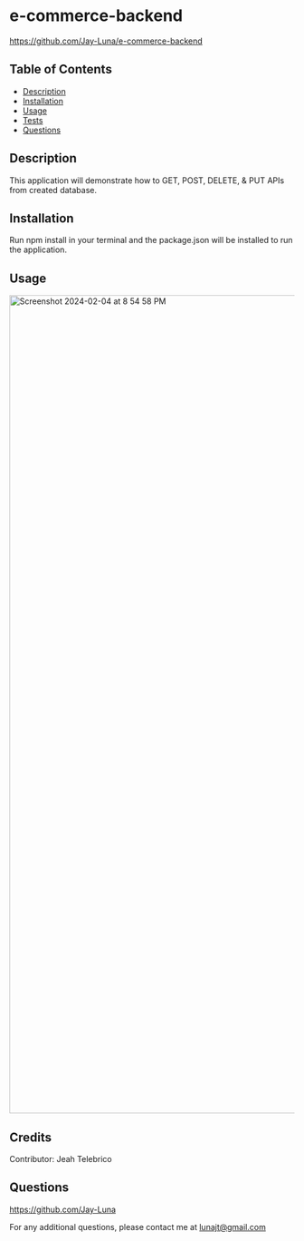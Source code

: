 # e-commerce-backend
https://github.com/Jay-Luna/e-commerce-backend

  ## Table of Contents
  * [Description](#description)
  * [Installation](#installation)
  * [Usage](#usage)
  * [Tests](#tests)
  * [Questions](#questions)

  ## Description
  This application will demonstrate how to GET, POST, DELETE, & PUT APIs from created database. 

  ## Installation
  Run npm install in your terminal and the package.json will be installed to run the application. 

  ## Usage
 <img width="1443" alt="Screenshot 2024-02-04 at 8 54 58 PM" src="https://github.com/Jay-Luna/e-commerce-backend/assets/139188803/3e5c8b25-de6f-4ce3-a6c8-8a8fd80f1a88">

  ## Credits

Contributor: Jeah Telebrico

  ## Questions
  https://github.com/Jay-Luna
  
  For any additional questions, please contact me at lunajt@gmail.com



















